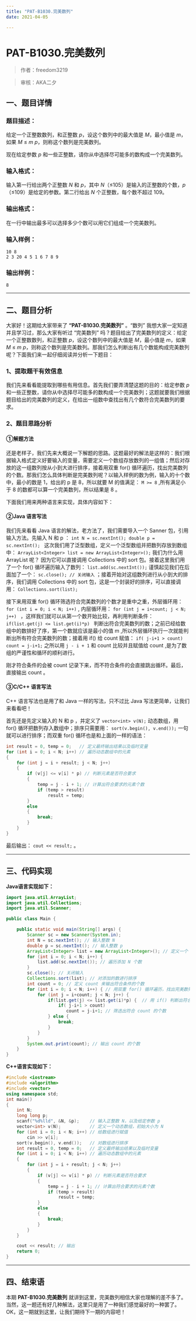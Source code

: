 ```yaml
---
title: "PAT-B1030.完美数列"
date: 2021-04-05

---
```


# PAT-B1030.完美数列

>    作者：freedom3219

>    审核：AKA二夕


## 一、题目详情

### 题目描述：

给定一个正整数数列，和正整数 *p*，设这个数列中的最大值是 *M*，最小值是 *m*，如果 *M* ≤ *m* *p*，则称这个数列是完美数列。

现在给定参数 *p* 和一些正整数，请你从中选择尽可能多的数构成一个完美数列。

### 输入格式：

输入第一行给出两个正整数 *N* 和 *p*，其中 *N*（≤105）是输入的正整数的个数，*p*（≤109）是给定的参数。第二行给出 *N* 个正整数，每个数不超过 109。

### 输出格式：

在一行中输出最多可以选择多少个数可以用它们组成一个完美数列。

### 输入样例：

```out
10 8
2 3 20 4 5 1 6 7 8 9
```

### 输出样例：

```out
8
```

---

## 二、题目分析

大家好！这期给大家带来了 **“PAT-B1030.完美数列”** 。“数列” 我想大家一定知道并且学习过，那么大家有听过 “完美数列” 吗？题目给出了完美数列的定义：给定一个正整数数列，和正整数 *p*，设这个数列中的最大值是 *M*，最小值是 *m*，如果 *M* ≤ *m* *p*，则称这个数列是完美数列。那我们怎么判断出有几个数能构成完美数列呢？下面我们来一起仔细阅读并分析一下题目：

### 1、提取题干有效信息

我们先来看看能提取到哪些有用信息。首先我们要弄清楚这题的目的：给定参数 *p* 和一些正整数，请你从中选择尽可能多的数构成一个完美数列；这题就要我们根据题目给出的完美数列的定义，在给出一组数中查找出有几个数符合完美数列的要求。

### 2、题目思路分析

#### ①解题方法

还是老样子，我们先来大概说一下解题的思路。这题最好的解法是这样的：我们根据输入格式定义好要输入的变量，需要定义一个数组存放数列的一组值；然后对存放的这一组数列按从小到大进行排序，接着用双重 for() 循环遍历，找出完美数列的个数。那我们怎么具体判断是完美数列呢？以输入样例的数为例，输入的十个数中，最小的数是 1，给出的 p 是 8，所以就要 M 的值满足： `M >= 8` ,所有满足小于 8 的数都可以算一个完美数列，所以结果是 8 。  

下面我们用来两种语言来实现，具体内容如下：

#### ②Java 语言写法

我们先来看看 Java 语言的解法，老方法了，我们需要导入一个 Sanner 包，引用输入方法。先输入 N 和 p ： `int N = sc.nextInt(); double p = sc.nextInt(); ` 这次我们用了泛型数组，定义一个泛型数组并把数列存放到数组中： `ArrayList<Integer> list = new ArrayList<Integer>();` 我们为什么用 ArrayList 呢？ 因为它可以直接调用 Collections 中的 sort 包。接着这里我们用了一个 for() 循环遍历输入了数列： `list.add(sc.nextInt());` 谨慎起见我们在后面加了一个： `sc.close(); // 关闭输入` ；接着开始对这组数列进行从小到大的排序，我们调用 Collections 中的 sort 包，这是一个封装好的排序，可以直接调用： `Collections.sort(list);` 

接下来用双重 for() 循环筛选符合完美数列的个数才是重中之重，外层循环用： `for (int i = 0; i < N; i++)` , 内层循环用： `for (int j = i+count; j < N; j++) ` ，这样我们就可以从第一个数开始比较，再利用判断条件： `if(list.get(j) <= list.get(i)*p) ` 判断出符合完美数列的数；之前已经给数组中的数排好了序，第一个数就应该是最小的值 m ,所以外层循环执行一次就能判断出所有符合完美数列的数；接着用 if() 给 count 赋值： `if( j-i+1 > count) count = j-i+1;` 之所以用  `j - i + 1`  和 count 比较并且赋值给 count ,是为了数组的严谨性和循环的顺利进行。

刚才符合条件的会被 count 记录下来，而不符合条件的会直接跳出循环。最后，直接输出 count 。

#### ③C/C++ 语言写法

C++ 语言写法也是用了和 Java 一样的写法，只不过比 Java 写法更简单，让我们来看看吧！

首先还是先定义输入的 N 和 p ，并定义了 `vector<int> v(N);` 动态数组，用 for() 循环把数列存入数组中；排序只需要用： `sort(v.begin(), v.end());` 一句就可以进行排序；而双重 for() 循环也是和上面的一样的语法：

```c++
int result = 0, temp = 0;   // 定义最终输出结果以及临时变量
for (int i = 0; i < N; i++) // 遍历动态数组中的元素
{
    for (int j = i + result; j < N; j++)
    {
        if (v[j] <= v[i] * p) // 判断元素是否符合要求
        {
            temp = j - i + 1; // 计算出符合要求的元素个数
            if (temp > result)
                result = temp;
        }
        else
        {
            break;
        }
    }
}
```

最后输出： `cout << result;` 。



---

## 三、代码实现

**Java语言实现如下：**

```java
import java.util.ArrayList;
import java.util.Collections;
import java.util.Scanner;

public class Main {

	public static void main(String[] args) {
		Scanner sc = new Scanner(System.in);
		int N = sc.nextInt(); // 输入整数 N
		double p = sc.nextInt(); // 输入整数 p
		ArrayList<Integer> list = new ArrayList<Integer>(); // 定义一个 ArrayList<> 泛型数组
		for (int i = 0; i < N; i++) {
			list.add(sc.nextInt()); // 遍历添加 N 个数
		}
		sc.close(); // 关闭输入
		Collections.sort(list); // 对添加的数进行排序
		int count = 0; // 定义 count 来输出符合条件的个数
		for (int i = 0; i < N; i++) { // 用双重 for() 循环遍历，找出完美数列的个数
			for (int j = i+count; j < N; j++) {
				if(list.get(j) <= list.get(i)*p) {  // 用 if() 判断出符合条件的数，否则跳出循环
				    if( j-i+1 > count) 
                       count = j-i+1; // 筛选出符合 count 的个数
                } else {
                    break;
                }                                 
			}
		}
		System.out.print(count); // 输出 count 的个数
	}
}
```

**C++语言实现如下：**

```c++
#include <iostream>
#include <algorithm>
#include <vector>
using namespace std;
int main()
{
    int N;
    long long p;
    scanf("%d%lld", &N, &p);    // 输入正整数 N，以及给定参数 p
    vector<int> v(N);           // 定义一个动态数组，初始大小为 N
    for (int i = 0; i < N; i++) // 给数组进行赋值
        cin >> v[i];
    sort(v.begin(), v.end());   // 对数组进行排序
    int result = 0, temp = 0;   // 定义最终输出结果以及临时变量
    for (int i = 0; i < N; i++) // 遍历动态数组中的元素
    {
        for (int j = i + result; j < N; j++)
        {
            if (v[j] <= v[i] * p) // 判断元素是否符合要求
            {
                temp = j - i + 1; // 计算出符合要求的元素个数
                if (temp > result)
                    result = temp;
            }
            else
            {
                break;
            }
        }
    }

    cout << result; // 输出
    return 0;
}
```


---

## 四、结束语

本期 **PAT-B1030.完美数列** 就讲到这里，完美数列相信大家也理解的差不多了。当然，这一题还有好几种解法，这里只是用了一种我们感觉最好的一种罢了。OK，这一期就到这里，让我们期待下一期的内容吧！



